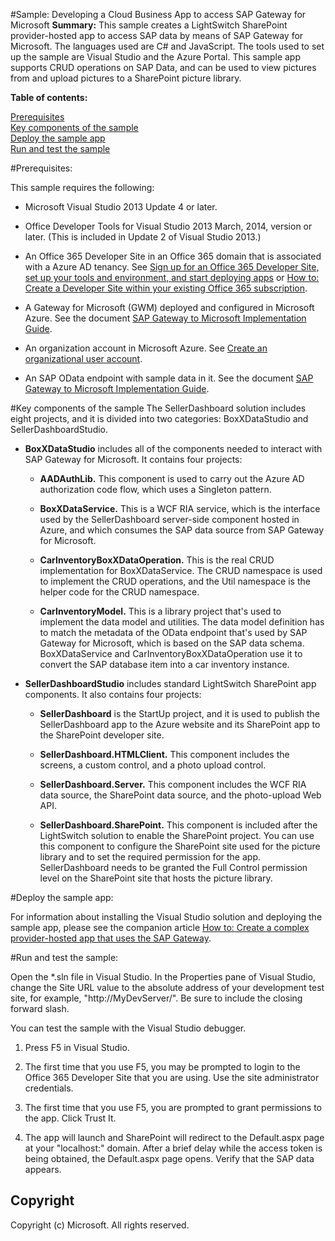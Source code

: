 #Sample: Developing a Cloud Business App to access SAP Gateway for Microsoft 
**Summary:** This sample creates a LightSwitch SharePoint provider-hosted app to access SAP data by means of SAP Gateway for Microsoft. The languages used are C# and JavaScript. The tools used to set up the sample are Visual Studio and the Azure Portal. This sample app supports CRUD operations on SAP Data, and can be used to view pictures from and upload pictures to a SharePoint picture library. 

**Table of contents:**

[Prerequisites](#Prerequisites)<BR>
[Key components of the sample](#KeyComponents)<BR>
[Deploy the sample app](#DeployTheSampleApp)<BR>
[Run and test the sample](#RunTestTheSample)<BR>

<a name="Prerequisites"></a>
#Prerequisites:

This sample requires the following:

 - Microsoft Visual Studio 2013 Update 4 or later.

 - Office Developer Tools for Visual Studio 2013 March, 2014, version or later. (This is included in Update 2 of Visual Studio 2013.)

 - An Office 365 Developer Site in an Office 365 domain that is associated with a Azure AD tenancy. See [Sign up for an Office 365 Developer Site, set up your tools and environment, and start deploying apps](http://msdn.microsoft.com/en-us/library/office/fp179924(v=office.15).aspx) or [How to: Create a Developer Site within your existing Office 365 subscription](http://msdn.microsoft.com/en-us/library/office/jj692554(v=office.15).aspx).

 - A Gateway for Microsoft (GWM) deployed and configured in Microsoft Azure. See the document [SAP Gateway to Microsoft Implementation Guide](http://go.microsoft.com/fwlink/?LinkId=512338).

 - An organization account in Microsoft Azure. See [Create an organizational user account](http://www.microsoft.com/en-us/download/details.aspx?id=44944).

 - An SAP OData endpoint with sample data in it. See the document [SAP Gateway to Microsoft Implementation Guide](http://go.microsoft.com/fwlink/?LinkId=512338).

<a name="KeyComponents"></a>
#Key components of the sample
The SellerDashboard solution includes eight projects, and it is divided into two categories: BoxXDataStudio and SellerDashboardStudio.

 - **BoxXDataStudio** includes all of the components needed to interact with SAP Gateway for Microsoft. It contains four projects:

     - **AADAuthLib.** This component is used to carry out the Azure AD authorization code flow, which uses a Singleton pattern. 

     - **BoxXDataService.** This is a WCF RIA service, which is the interface used by the SellerDashboard server-side component hosted in Azure, and which consumes the SAP data source from SAP Gateway for Microsoft.

     - **CarInventoryBoxXDataOperation.** This is the real CRUD implementation for BoxXDataService. The CRUD namespace is used to implement the CRUD operations, and the Util namespace is the helper code for the CRUD namespace. 

     - **CarInventoryModel.** This is a library project that's used to implement the data model and utilities. The data model definition has to match the metadata of the OData endpoint that's used by SAP Gateway for Microsoft, which is based on the SAP data schema. BoxXDataService and CarInventoryBoxXDataOperation use it to convert the SAP database item into a car inventory instance. 

 - **SellerDashboardStudio** includes standard LightSwitch SharePoint app components. It also contains four projects:

     - **SellerDashboard** is the StartUp project, and it is used to publish the SellerDashboard app to the Azure website and its SharePoint app to the SharePoint developer site.

     - **SellerDashboard.HTMLClient.** This component includes the screens, a custom control, and a photo upload control. 

     - **SellerDashboard.Server.** This component includes the WCF RIA data source, the SharePoint data source, and the photo-upload Web API. 

     - **SellerDashboard.SharePoint.** This component is included after the LightSwitch solution to enable the SharePoint project. You can use this component to configure the SharePoint site used for the picture library and to set the required permission for the app. SellerDashboard needs to be granted the Full Control permission level on the SharePoint site that hosts the picture library. 

<a name="DeployTheSampleApp"></a>
#Deploy the sample app:

For information about installing the Visual Studio solution and deploying the sample app, please see the companion article [How to: Create a complex provider-hosted app that uses the SAP Gateway](https://msdn.microsoft.com/EN-US/library/dn947478.aspx).

<a name="RunTestTheSample"></a>
#Run and test the sample:

Open the *.sln file in Visual Studio. In the Properties pane of Visual Studio, change the Site URL value to the absolute address of your development test site, for example, "http://MyDevServer/". Be sure to include the closing forward slash.

You can test the sample with the Visual Studio debugger.

1. Press F5 in Visual Studio.

2. The first time that you use F5, you may be prompted to login to the Office 365 Developer Site that you are using. Use the site administrator credentials.

3. The first time that you use F5, you are prompted to grant permissions to the app. Click Trust It.

4. The app will launch and SharePoint will redirect to the Default.aspx page at your "localhost:<port>" domain. After a brief delay while the access token is being obtained, the Default.aspx page opens. Verify that the SAP data appears.

## Copyright ##

Copyright (c) Microsoft. All rights reserved.
